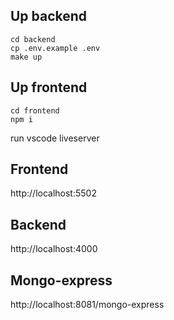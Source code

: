## Up backend
```
cd backend
cp .env.example .env
make up
```

## Up frontend
```
cd frontend
npm i
```
run vscode liveserver
## Frontend
http://localhost:5502

## Backend
http://localhost:4000

## Mongo-express
http://localhost:8081/mongo-express